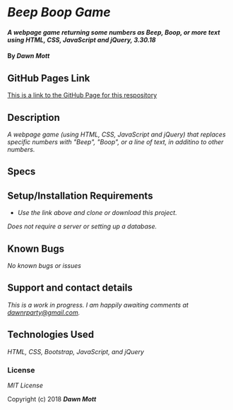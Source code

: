 # _Beep Boop Game_

#### _A webpage game returning some numbers as Beep, Boop, or more text using HTML, CSS, JavaScript and jQuery, 3.30.18_

#### By _**Dawn Mott**_

## GitHub Pages Link
[This is a link to the GitHub Page for this respository](https://dawnabelle.github.io/wk-2-code-review/)

## Description

_A webpage game (using HTML, CSS, JavaScript and jQuery) that replaces specific numbers with "Beep", "Boop", or a line of text, in additino to other numbers._

## Specs



## Setup/Installation Requirements

* _Use the link above and clone or download this project._

_Does not require a server or setting up a database._

## Known Bugs

_No known bugs or issues_

## Support and contact details

_This is a work in progress. I am happily awaiting comments at dawnrparty@gmail.com._

## Technologies Used

_HTML, CSS, Bootstrap, JavaScript, and jQuery_

### License

*MIT License*

Copyright (c) 2018 **_Dawn Mott_**
